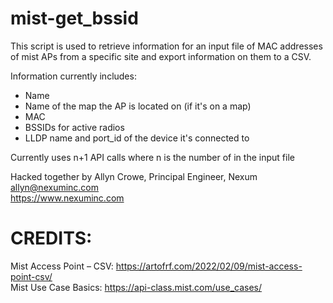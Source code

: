 # mist-get_bssid
 
This script is used to retrieve information for an input file of MAC addresses of mist APs from a specific site and export information on them to a CSV.

Information currently includes: 
- Name
- Name of the map the AP is located on (if it's on a map)
- MAC
- BSSIDs for active radios 
- LLDP name and port_id of the device it's connected to

Currently uses n+1 API calls where n is the number of  in the input file

Hacked together by Allyn Crowe, Principal Engineer, Nexum  
allyn@nexuminc.com  
https://www.nexuminc.com  

# CREDITS:
Mist Access Point – CSV: https://artofrf.com/2022/02/09/mist-access-point-csv/  
Mist Use Case Basics: https://api-class.mist.com/use_cases/